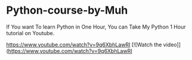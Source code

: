 # Python-course-by-Muh

If You want To learn Python in One Hour, You can Take My Python 1 Hour tutorial on Youtube.

https://www.youtube.com/watch?v=9q6XbhLawRI
[![Watch the video]](https://www.youtube.com/watch?v=9q6XbhLawRI
